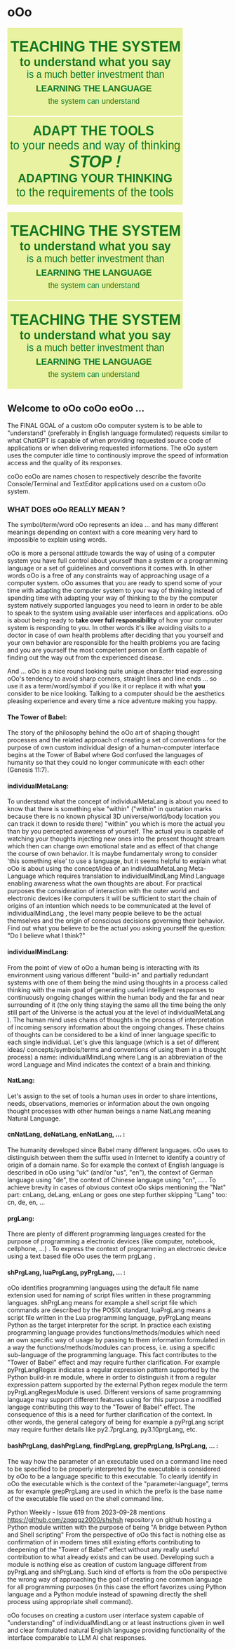 # oOo 
![oOo Guidelines 01 png](o0o_about_guidelines.o0o_001.png "There is only NOW, so start teaching it NOW ...") 
![oOo Guidelines 03 png](o0o_about_guidelines.o0o_003.png "There is only NOW, so start adapting them NOW ...") 

![oOo Guidelines gif](o0o_about_guidelines.o0o.gif "May the power of  oOo  be with you!") 
![oOo Guidelines gif](o0o_about_guidelines.o0o.gif "Be well and have a best day ever!") 

##	Welcome to		oOo	coOo	eoOo	...

The FINAL GOAL of a custom  oOo  computer system is to be able to "understand" (preferably in English language formulated) requests similar to what ChatGPT is capable of when providing requested source code of applications or when delivering requested informations. The  oOo  system uses the computer idle time to continously improve the speed of information access and the quality of its responses. 

coOo	eoOo	are names chosen to respectively describe the favorite  Console/Terminal and TextEditor applications used on a custom  oOo  system. 

### WHAT DOES  oOo  REALLY MEAN ?

The symbol/term/word  oOo  represents an idea ... and has many different meanings depending on context with a core meaning very hard to impossible to explain using words. 

oOo  is more a personal attitude towards the way of using of a computer system you have full control about yourself than a system or a programming language or a set of guidelines and conventions it comes with. In other words  oOo  is a free of any constraints way of approaching usage of a computer system.   oOo  assumes that you are ready to spend some of your time with adapting the computer system to your way of thinking instead of spending time with adapting your way of thinking to the by the computer system natively supported languages you need to learn in order to be able to speak to the system using available user interfaces and applications.  oOo is about being ready to **take over full responsibility** of how your computer system is responding to you. In other words it's like avoiding visits to a doctor in case of own health problems after deciding that you yourself and your own behavior are responsible for the health problems you are facing and you are yourself the most competent person on Earth capable of finding out the way out from the experienced disease. 

And ...  oOo  is a nice round looking quite unique character triad expressing oOo's tendency to avoid sharp corners, straight lines and line ends ... so use it as a term/word/symbol if you like it or replace it with what **you** consider to be nice looking. Talking to a computer should be the aesthetics pleasing experience and every time a nice adventure making you happy. 

####	The Tower of Babel:
The story of the philosophy behind the   oOo   art of shaping thought processes and the related approach of creating a set of conventions for the purpose of own custom individual design of a human-computer interface begins at the Tower of Babel where God confused the languages of humanity so that they could no longer communicate with each other (Genesis 11:7). 

####	individualMetaLang:
To understand what the concept of   individualMetaLang   is about you need to know that there is something else "within" ("within" in quotation marks because there is no known physical 3D universe/world/body location you can track it down to reside there) "within" you which is more the actual you than by you percepted awareness of yourself. The actual you is capable of watching your thoughts injecting new ones into the present thought stream which then can change own emotional state and as effect of that change the course of own behavior. It is maybe fundamentaly wrong to consider 'this something else' to use a language, but it seems helpful to explain what  oOo  is about using the concept/idea of an  individualMetaLang  Meta-Language which requires translation to  individualMindLang  Mind Language enabling awareness what the own thoughts are about. For practical purposes the consideration of interaction with the outer world and electronic devices like computers it will be sufficient to start the chain of origins of an intention which needs to be communicated at the level of  individualMindLang  , the level many people believe to be the actual themselves and the origin of conscious decisions governing their behavior. Find out what you believe to be the actual you asking yourself the question: "Do I believe what I think?"
		
####	individualMindLang: 
From the point of view of   oOo   a human being is interacting with its environment using various different "build-in" and partially redundant systems with one of them being the mind using thoughts in a process called thinking with the main goal of generating useful intelligent responses to continuously ongoing changes within the human body and the far and near surrounding of it (the only thing staying the same all the time being the only still part of the Universe is the actual you at the level of    individualMetaLang   ). 
		The human mind uses chains of thoughts in the process of interpretation of incoming sensory information about the ongoing changes. These chains of thoughts can be considered to be a kind of inner language specific to each single individual. Let's give this language (which is a set of different ideas/ concepts/symbols/terms and conventions of using them in a thought process) a name:   individualMindLang   where Lang is an abbreviation of the word Language and Mind indicates the context of a brain and thinking. 
		
####	NatLang:
Let's assign to the set of tools a human uses in order to share intentions, needs, observations, memories or information about the own ongoing thought processes with other human beings a name   NatLang   meaning Natural Language. 

####	cnNatLang, deNatLang, enNatLang, ... :
The humanity developed since Babel many different languages.   oOo   uses to distinguish between them the suffix used in Internet to identify a country of origin of a domain name. So for example the context of English language is described in  oOo  using  "uk"  (and/or "us", "en"), the context of German language using "de",  the context of Chinese language using "cn", ...   .   To achieve brevity in cases of obvious context  oOo  skips mentioning the "Nat" part: cnLang, deLang, enLang or goes one step further skipping "Lang" too: cn, de, en, ...

####	prgLang:
There are plenty of different programming languages created for the purpose of programming a electronic devices (like computer, notebook, cellphone, ...) . To express the context of programming an electronic device using a text based file   oOo   uses the term   prgLang   . 

####	shPrgLang, luaPrgLang, pyPrgLang, ... :
  oOo   identifies programming languages using the default file name extension used for naming of script files written in these programming languages.   shPrgLang   means for example a shell script file which commands are described by the POSIX standard, luaPrgLang means a script file written in the Lua programming language, pyPrgLang means Python as the target interpreter for the script. 
In practice each existing programming language provides functions/methods/modules which need an own specific way of usage by passing to them information formulated in a way the functions/methods/modules can process, i.e. using a specific sub-language of the programming language. This fact contributes to the "Tower of Babel" effect and may require further clarification. For example   pyPrgLangRegex   indicates a regular expression pattern supported by the Python build-in   re   module, where in order to distinguish it from a regular expression pattern supported by the external Python regex module the term   pyPrgLangRegexModule   is used. 
Different versions of same programming language may support different features using for this purpose a modified langage contributing this way to the "Tower of Babel" effect. The consequence of this is a need for further clarification of the context. In other words, the general category of being for example a   pyPrgLang   script may require further details like py2.7prgLang, py3.10prgLang, etc. 
		   
####	bashPrgLang, dashPrgLang, findPrgLang, grepPrgLang, lsPrgLang, ... :
The way how the parameter of an executable used on a command line need to be specified to be properly interpreted by the executable is considered by   oOo   to be a language specific to this executable. To clearly identify in   oOo   the executable which is the context of the "parameter-language", terms as for example   grepPrgLang   are used in which the prefix is the base name of the executable file used on the shell command line. 

Python Weekly - Issue 619 from 2023-09-28 mentions  https://github.com/zqqqqz2000/shshsh  repository on github hosting a Python module written with the purpose of being "A bridge between Python and Shell scripting"
From the perspective of  oOo  this fact is nothing else as confirmation of in modern times still existing efforts contributing to deepening of the "Tower of Babel" effect without any really useful contribution to what already exists and can be used. Developing such a module is nothing else as creation of custom language different from pyPrgLang and shPrgLang. Such kind of efforts is from the  oOo  perspective the wrong way of approaching the goal of creating one common language for all programming purposes (in this case the effort favorizes using Python language and a Python module instead of spawning directly the shell process using appropriate shell command). 
	
  oOo  focuses on creating a custom user interface system capable of "understanding" of  individualMindLang  or at least instructions given in well and clear formulated natural English language providing functionality of the interface comparable to LLM AI chat responses. 

